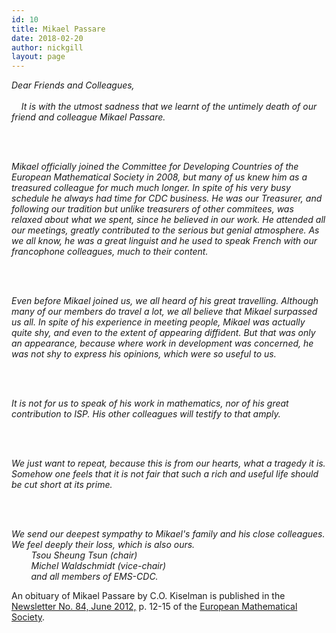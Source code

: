 ```yaml
---
id: 10
title: Mikael Passare
date: 2018-02-20
author: nickgill
layout: page
---
```



<p>
<i>

Dear Friends and Colleagues,
<br />
<br />  &nbsp; &nbsp;
  It is with the utmost sadness that we learnt of the untimely death
of our friend and colleague Mikael Passare. 

<br />  &nbsp; &nbsp;
  
  Mikael officially joined the Committee for Developing Countries of
the European Mathematical Society in 2008, but many of us knew him as
a treasured colleague for much much longer.  In spite of his very busy
schedule he always had time for CDC business.  He was our Treasurer,
and following our tradition but unlike treasurers of other commitees, was 
relaxed about what we spent, since he believed in our work. He
attended all our meetings, greatly contributed to the serious but
genial atmosphere.  As we all know, he was a great linguist and he
used to speak French with our francophone colleagues, much to their
content.

<br />  &nbsp; &nbsp;
  
   Even before Mikael joined us, we all heard of his great
travelling.  Although many of our members do travel a lot, we all
believe that Mikael surpassed us all.  In spite of his experience in
meeting people, Mikael was actually quite shy, and even to the extent
of appearing diffident.  But that was only an appearance, because
where work in development was concerned, he was not shy to express his
opinions, which were so useful to us.

<br />  &nbsp; &nbsp;
  
   It is not for us to speak of his work in mathematics, nor of his
great contribution to ISP.  His other colleagues will testify to that 
amply.

<br />  &nbsp; &nbsp;
  
   We just want to repeat, because this is from our hearts, what a
tragedy it is.  Somehow one feels that it is not fair that such a rich
and useful life should be cut short at its prime.

<br />  &nbsp; &nbsp;
  
   We send our deepest sympathy to Mikael's family and his close
colleagues.  We feel deeply their loss, which is also ours.
<br /> 
&nbsp; &nbsp; &nbsp; &nbsp; 
Tsou Sheung Tsun (chair)
<br />
&nbsp; &nbsp; &nbsp; &nbsp; 
Michel Waldschmidt (vice-chair)
<br />
&nbsp; &nbsp; &nbsp; &nbsp; 
and all members of EMS-CDC. 
</i>   
  
</p>

 
An obituary of Mikael Passare by C.O. Kiselman is published in the
<a href="http://www.ems-ph.org/journals/newsletter/pdf/2012-06-84.pdf">
Newsletter No. 84, June 2012,</a> p. 12-15 of the 
<a href="http://www.ems-ph.org/journals/journal.php?jrn=news"> European Mathematical Society</a>. 

